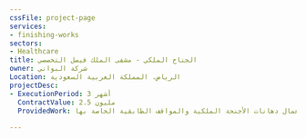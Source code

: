 ```yaml
---
cssFile: project-page
services:
- finishing-works
sectors:
- Healthcare
title: الجناح الملكي - مشفى الملك فيصل التخصصي
owner: شركة البواني
Location: الرياض، المملكة العربية السعودية
projectDesc:
- ExecutionPeriod: 3 أشهر
  ContractValue: 2.5 مليون
  ProvidedWork: أعمال دهانات الأجنحة الملكية والمواقف الطابقية الخاصة بها
 
---
```

